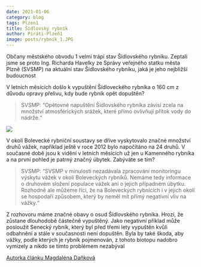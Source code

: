 ```yaml
---
date: 2021-01-06
category: blog
tags: Plzen1 
title: Šídlovský rybník
author: Piráti-Plzeň1
image: posts/rybnik_1.JPG
---
```


Občany městského obvodu 1 velmi trápí stav Šídlovského rybníku. Zeptali jsme se proto Ing. Richarda Havelky ze Správy veřejného statku města Plzně (SVSMP) na aktuální stav Šídlovského rybníku, jaká je jeho nejbližší budoucnost

V letních měsících došlo k vypuštění Šídloveckého rybníka o 160 cm z důvodu opravy přelivu, kdy bude rybník opět dopuštěn?

> SVSMP: “Opětovné napuštění Šídlovského rybníka závisí zcela na množství atmosférických srážek, které přímo ovlivňují přítok vody do nádrže.“

![](/assets/img/posts/rybnik_2.JPG)

V okolí Bolevecké rybniční soustavy se dříve vyskytovalo značné množství druhů vážek, například ještě v roce 2012 bylo napočítáno na 24 druhů. V současné době jsou k vidění v letních měsících už jen u Kamenného rybníka a na první pohled je patrný značný úbytek. Zabýváte se tím?

> SVSMP: “SVSMP v minulosti nezadávala zpracování monitoringu výskytu vážek v okolí Boleveckých rybníků. Nemáme tedy informace o druhovém složení populace vážek ani o jejich případném úbytku. Rozhodně ale můžeme říci, že na Boleveckých rybnících i v jejich okolí se hospodaří způsobem, který by neměl mít přímý negativní vliv na vážky.“ 

Z rozhovoru máme značné obavy o osud Šídlovského rybníka. Hrozí, že zůstane dlouhodobě částečně vypuštěný. Jako negativní příklad může posloužit Senecký rybník, který byl před třemi lety vypuštěn kvůli odbahnění a stále v současnosti není dopuštěn. Byla by také škoda, aby vážky, podle kterých je rybník pojmenován, z tohoto biotopu nadobro vymizely a nikdo se tímto problémem nezabýval


[Autorka článku Magdaléna Daňková](https://plzen.pirati.cz/lide/magda-dankova/)
